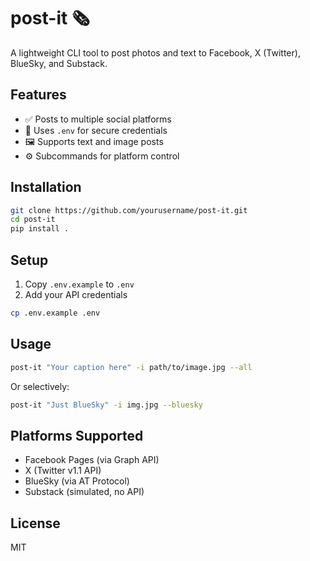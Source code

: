 # post-it 🗞️

A lightweight CLI tool to post photos and text to Facebook, X (Twitter), BlueSky, and Substack.

## Features

- ✅ Posts to multiple social platforms
- 🔐 Uses `.env` for secure credentials
- 🖼️ Supports text and image posts
- ⚙️ Subcommands for platform control

## Installation

```bash
git clone https://github.com/yourusername/post-it.git
cd post-it
pip install .
```

## Setup

1. Copy `.env.example` to `.env`
2. Add your API credentials

```bash
cp .env.example .env
```

## Usage

```bash
post-it "Your caption here" -i path/to/image.jpg --all
```

Or selectively:

```bash
post-it "Just BlueSky" -i img.jpg --bluesky
```

## Platforms Supported

- Facebook Pages (via Graph API)
- X (Twitter v1.1 API)
- BlueSky (via AT Protocol)
- Substack (simulated, no API)

## License

MIT
